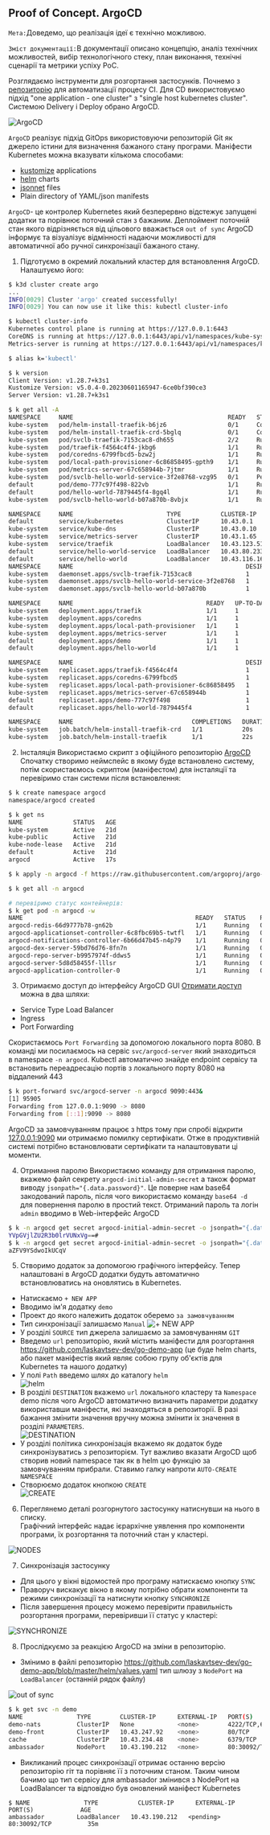 ## Proof of Concept. ArgoCD

`Мета:`Доведемо, що реалізація ідеї є технічно можливою.

`Зміст документації:`В документації описано концепцію, аналіз технічних можливостей, вибір технологічного стеку, план виконання, технічні сценарії та метрики успіху PoC.

Розглядаємо інструменти для розгортання застосунків. Почнемо з [репозиторію](https://github.com/laskavtsev-dev/AsciiArtify) для автоматизації процесу CI. Для CD використовуємо підхід "one application - one cluster" з "single host kubernetes cluster". Системою Delivery і Deploy обрано ArgoCD.

![ArgoCD](.img/argocd_arch.png)  

`ArgoCD` реалізує підхід GitOps використовуючи репозиторій Git як джерело істини для визначення бажаного стану програми. Маніфести Kubernetes можна вказувати кількома способами:  
- [kustomize](https://kustomize.io/) applications  
- [helm](https://helm.sh/) charts
- [jsonnet](https://jsonnet.org/) files
- Plain directory of YAML/json manifests  

`ArgoCD`- це контролер Kubernetes який безперервно відстежує запущені додатки та порівнює поточний стан з бажаним. Деплоймент поточній стан якого відрізняється від цільового вважається `out of sync` ArgoCD інформує та візуалізує відмінності надаючи можливості для автоматичної або ручної синхронізації бажаного стану. 

1. Підготуємо в окремий локальний кластер для встановлення ArgoCD. Налаштуємо його:  
```bash
$ k3d cluster create argo
... 
INFO[0029] Cluster 'argo' created successfully!         
INFO[0029] You can now use it like this: kubectl cluster-info

$ kubectl cluster-info
Kubernetes control plane is running at https://127.0.0.1:6443
CoreDNS is running at https://127.0.0.1:6443/api/v1/namespaces/kube-system/services/kube-dns:dns/proxy
Metrics-server is running at https://127.0.0.1:6443/api/v1/namespaces/kube-system/services/https:metrics-server:https/roxy

$ alias k='kubectl'

$ k version
Client Version: v1.28.7+k3s1
Kustomize Version: v5.0.4-0.20230601165947-6ce0bf390ce3
Server Version: v1.28.7+k3s1

$ k get all -A
NAMESPACE     NAME                                           READY   STATUS      RESTARTS      AGE
kube-system   pod/helm-install-traefik-b6jz6                 0/1     Completed   1             21d
kube-system   pod/helm-install-traefik-crd-5bglq             0/1     Completed   0             21d
kube-system   pod/svclb-traefik-7153cac8-dh655               2/2     Running     8 (20h ago)   21d
kube-system   pod/traefik-f4564c4f4-jkbg6                    1/1     Running     4 (20h ago)   21d
kube-system   pod/coredns-6799fbcd5-bzw2j                    1/1     Running     4 (20h ago)   21d
kube-system   pod/local-path-provisioner-6c86858495-gpth9    1/1     Running     7 (20h ago)   21d
kube-system   pod/metrics-server-67c658944b-7jtmr            1/1     Running     7 (20h ago)   21d
kube-system   pod/svclb-hello-world-service-3f2e8768-vzg95   0/1     Pending     0             19h
default       pod/demo-777c97f498-822vb                      1/1     Running     0             19h
default       pod/hello-world-7879445f4-8gq4l                1/1     Running     0             3h16m
kube-system   pod/svclb-hello-world-b07a870b-8vbjx           1/1     Running     0             3h16m

NAMESPACE     NAME                          TYPE           CLUSTER-IP      EXTERNAL-IP    PORT(S)                      AGE
default       service/kubernetes            ClusterIP      10.43.0.1       <none>         443/TCP                      21d
kube-system   service/kube-dns              ClusterIP      10.43.0.10      <none>         53/UDP,53/TCP,9153/TCP       21d
kube-system   service/metrics-server        ClusterIP      10.43.1.65      <none>         443/TCP                      21d
kube-system   service/traefik               LoadBalancer   10.43.123.51    10.10.10.143   80:30894/TCP,443:32606/TCP   21d
default       service/hello-world-service   LoadBalancer   10.43.80.233    <pending>      80:30174/TCP                 19h
default       service/hello-world           LoadBalancer   10.43.116.160   10.10.10.143   8080:30823/TCP               3h16m
NAMESPACE     NAME                                                DESIRED   CURRENT   READY   UP-TO-DATE   AVAILABLE   NODE SELECTOR   AGE
kube-system   daemonset.apps/svclb-traefik-7153cac8               1         1         1       1            1           <none>          21d
kube-system   daemonset.apps/svclb-hello-world-service-3f2e8768   1         1         0       1            0           <none>          19h
kube-system   daemonset.apps/svclb-hello-world-b07a870b           1         1         1       1            1           <none>          3h16m

NAMESPACE     NAME                                     READY   UP-TO-DATE   AVAILABLE   AGE
kube-system   deployment.apps/traefik                  1/1     1            1           21d
kube-system   deployment.apps/coredns                  1/1     1            1           21d
kube-system   deployment.apps/local-path-provisioner   1/1     1            1           21d
kube-system   deployment.apps/metrics-server           1/1     1            1           21d
default       deployment.apps/demo                     1/1     1            1           20d
default       deployment.apps/hello-world              1/1     1            1           3h16m

NAMESPACE     NAME                                                DESIRED   CURRENT   READY   AGE
kube-system   replicaset.apps/traefik-f4564c4f4                   1         1         1       21d
kube-system   replicaset.apps/coredns-6799fbcd5                   1         1         1       21d
kube-system   replicaset.apps/local-path-provisioner-6c86858495   1         1         1       21d
kube-system   replicaset.apps/metrics-server-67c658944b           1         1         1       21d
default       replicaset.apps/demo-777c97f498                     1         1         1       20d
default       replicaset.apps/hello-world-7879445f4               1         1         1       3h16m

NAMESPACE     NAME                                 COMPLETIONS   DURATION   AGE
kube-system   job.batch/helm-install-traefik-crd   1/1           20s        21d
kube-system   job.batch/helm-install-traefik       1/1           22s        21d
```
2. Інсталяція 
Використаємо скрипт з офіційного репозиторію [ArgoCD](https://argo-cd.readthedocs.io/en/stable/#quick-start) Спочатку створимо неймспейс в якому буде встановлено систему, потім скористаємось скриптом (маніфестом) для інсталяції та перевіримо стан системи після встановлення:     
```bash
$ k create namespace argocd
namespace/argocd created

$ k get ns
NAME              STATUS   AGE
kube-system       Active   21d
kube-public       Active   21d
kube-node-lease   Active   21d
default           Active   21d
argocd            Active   17s

$ k apply -n argocd -f https://raw.githubusercontent.com/argoproj/argo-cd/stable/manifests/install.yaml

$ k get all -n argocd

# перевіримо статус контейнерів: 
$ k get pod -n argocd -w
NAME                                                READY   STATUS    RESTARTS   AGE
argocd-redis-66d9777b78-gn62b                       1/1     Running   0          2m48s
argocd-applicationset-controller-6c8fbc69b5-twtfl   1/1     Running   0          2m48s
argocd-notifications-controller-6b66d47b45-n4p79    1/1     Running   0          2m48s
argocd-dex-server-59bd76d76-8fn7n                   1/1     Running   0          2m48s
argocd-repo-server-b9957974f-ddws5                  1/1     Running   0          2m48s
argocd-server-5d8d58455f-lllsr                      1/1     Running   0          2m48s
argocd-application-controller-0                     1/1     Running   0          2m47s
```
3. Отримаємо доступ до інтерфейсу ArgoCD GUI 
[Отримати доступ](https://argo-cd.readthedocs.io/en/stable/getting_started/#3-access-the-argo-cd-api-server) можна в два шляхи:  
- Service Type Load Balancer  
- Ingress  
- Port Forwarding 

Скористаємось `Port Forwarding` за допомогою локального порта 8080. В команді ми посилаємось на сервіс `svc/argocd-server` який знаходиться в namespace `-n argocd`. Kubectl автоматично знайде endpoint сервісу та встановить переадресацію портів з локального порту 8080 на віддалений 443 
```bash
$ k port-forward svc/argocd-server -n argocd 9090:443&
[1] 95905
Forwarding from 127.0.0.1:9090 -> 8080
Forwarding from [::1]:9090 -> 8080
```
ArgoCD за замовчуванням працює з https тому при спробі відкрити [127.0.0.1:9090](https://127.0.0.1:9090/) ми отримаємо помилку сертифікати. Отже в продуктивній системі потрібно встановлювати сертифікати та налаштовувати ці моменти. 

4. Отримання паролю 
Використаємо команду для отримання паролю, вкажемо файл секрету `argocd-initial-admin-secret` а також формат  виводу `jsonpath="{.data.password}"`. Це поверне нам base64 закодований пароль, після чого використаємо команду `base64 -d` для повернення паролю в простий текст. Отриманий пароль та логін `admin` вводимо в Web-інтерфейс ArgoCD   
```bash
$ k -n argocd get secret argocd-initial-admin-secret -o jsonpath="{.data.password}"
YVpGVjlZU2R3b0lrVUNxVg==#                                                                                                        
$ k -n argocd get secret argocd-initial-admin-secret -o jsonpath="{.data.password}"|base64 -d; echo
aZFV9YSdwoIkUCqV
```
5. Створимо додаток за допомогою графічного інтерфейсу. 
Тепер налаштовані в ArgoCD додатки будуть автоматично встановлюватись на оновлятись в Kubernetes. 
- Натискаємо `+ NEW APP` 
- Вводимо ім'я додатку `demo`
- Проект до якого належить додаток оберемо `за замовчуванням`
- Тип синхронізації залишаємо `Manual`
![+ NEW APP](.img/agro_newapp.png)  
- У розділі `SOURCE` тип джерела залишаємо за замовчуванням `GIT`
- Введемо `url` репозиторію, який містить маніфести для розгортання https://github.com/laskavtsev-dev/go-demo-app (це буде helm charts, або пакет маніфестів який являє собою групу об'єктів для Kubernetes та нашого додатку)
- У полі `Path` введемо шлях до каталогу `helm`  
![helm](.img/argo_helm.png)  
- В розділі `DESTINATION` вкажемо `url` локального кластеру та `Namespace` demo після чого ArgoCD автоматично визначить параметри додатку використавши маніфести, які знаходяться в репозиторії. В разі бажання змінити значення вручну можна змінити іх значення в розділі `PARAMETERS`.  
![DESTINATION](.img/argo_dest.png)  
- У розділі політика синхронізація вкажемо як додаток буде синхронізуватись з репозиторієм. Тут важливо вказати ArgoCD щоб створив новий namespace так як в helm цю функцію за замовчуванням прибрали. Ставимо галку напроти `AUTO-CREATE NAMESPACE`   
- Створюємо додаток кнопкою `CREATE`  
![CREATE](.img/argo_create.png)  

6. Переглянемо деталі розгорнутого застосунку натиснувши на нього в списку.  
Графічний інтерфейс надає ієрархічне уявлення про компоненти програми, їх розгортання та поточний стан у кластері. 

![NODES](.img/ArgoCD.gif)  

7. Синхронізація застосунку 
- Для цього у вікні відомостей про програму натискаємо кнопку `SYNC` 
- Праворуч вискакує вікно в якому потрібно обрати компоненти та режими синхронізації та натиснути кнопку `SYNCHRONIZE`  
- Після завершення процесу можемо перевірити правильність розгортання програми, перевіривши її статус у кластері:  

![SYNCHRONIZE](.img/argo_status.png)  

8. Прослідкуємо за реакцією ArgoCD на зміни в репозиторію.
- Змінимо в файлі репозиторію https://github.com/laskavtsev-dev/go-demo-app/blob/master/helm/values.yaml тип шлюзу з `NodePort` на `LoadBalancer` (останній рядок файлу)  

![out of sync](.img/argo_outofsync.png)

```bash
$ k get svc -n demo
NAME               TYPE        CLUSTER-IP      EXTERNAL-IP   PORT(S)                                                 AGE
demo-nats          ClusterIP   None            <none>        4222/TCP,6222/TCP,8222/TCP,7777/TCP,7422/TCP,7522/TCP   31m
demo-front         ClusterIP   10.43.247.92    <none>        80/TCP                                                  31m
cache              ClusterIP   10.43.234.48    <none>        6379/TCP                                                31m
ambassador         NodePort    10.43.190.212   <none>        80:30092/TCP                                            31m
```
- Викликаний процес синхронізації отримає останню версію репозиторію гіт та порівняє її з поточним станом. Таким чином бачимо що тип сервісу для ambassador змінився з NodePort на LoadBalancer та відповідно був оновлений маніфест Kubernetes
```bath
$ NAME               TYPE           CLUSTER-IP      EXTERNAL-IP   PORT(S)             AGE
ambassador         LoadBalancer   10.43.190.212   <pending>     80:30092/TCP          35m
```